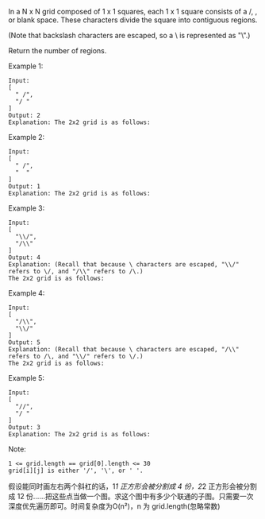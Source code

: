 In a N x N grid composed of 1 x 1 squares, each 1 x 1 square consists of a /, \, or blank space.  These characters divide the square into contiguous regions.

(Note that backslash characters are escaped, so a \ is represented as "\\".)

Return the number of regions.

Example 1:
```
Input:
[
  " /",
  "/ "
]
Output: 2
Explanation: The 2x2 grid is as follows:
```
Example 2:
```
Input:
[
  " /",
  "  "
]
Output: 1
Explanation: The 2x2 grid is as follows:
```
Example 3:
```
Input:
[
  "\\/",
  "/\\"
]
Output: 4
Explanation: (Recall that because \ characters are escaped, "\\/" refers to \/, and "/\\" refers to /\.)
The 2x2 grid is as follows:
```
Example 4:
```
Input:
[
  "/\\",
  "\\/"
]
Output: 5
Explanation: (Recall that because \ characters are escaped, "/\\" refers to /\, and "\\/" refers to \/.)
The 2x2 grid is as follows:
```
Example 5:
```
Input:
[
  "//",
  "/ "
]
Output: 3
Explanation: The 2x2 grid is as follows:
```

Note:
```
1 <= grid.length == grid[0].length <= 30
grid[i][j] is either '/', '\', or ' '.
```

假设能同时画左右两个斜杠的话，1*1 正方形会被分割成 4 份，2*2 正方形会被分割成 12 份……把这些点当做一个图。求这个图中有多少个联通的子图。只需要一次深度优先遍历即可。时间复杂度为O(n²)，n 为 grid.length(忽略常数)